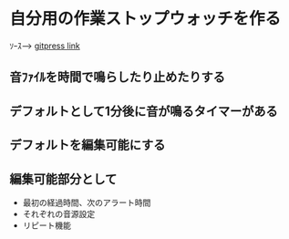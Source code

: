 # 自分用の作業ストップウォッチを作る
   ｿｰｽ--> [gitpress link](https://github.com/rika-9240/Timmer20210402)

 ## 音ﾌｧｲﾙを時間で鳴らしたり止めたりする
 ## デフォルトとして1分後に音が鳴るタイマーがある
 ## デフォルトを編集可能にする
 ## 編集可能部分として
  * 最初の経過時間、次のアラート時間
  * それぞれの音源設定
  * リピート機能

